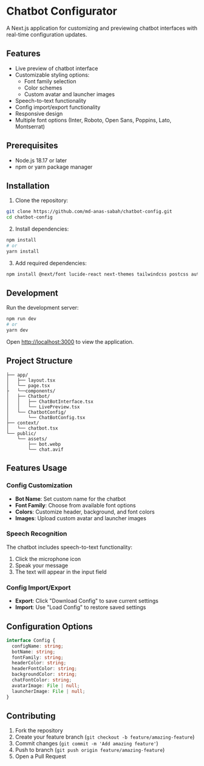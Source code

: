 # Chatbot Configurator

A Next.js application for customizing and previewing chatbot interfaces with real-time configuration updates.

## Features

- Live preview of chatbot interface
- Customizable styling options:
  - Font family selection
  - Color schemes
  - Custom avatar and launcher images
- Speech-to-text functionality
- Config import/export functionality
- Responsive design
- Multiple font options (Inter, Roboto, Open Sans, Poppins, Lato, Montserrat)

## Prerequisites

- Node.js 18.17 or later
- npm or yarn package manager

## Installation

1. Clone the repository:
```bash
git clone https://github.com/md-anas-sabah/chatbot-config.git
cd chatbot-config
```

2. Install dependencies:
```bash
npm install
# or
yarn install
```

3. Add required dependencies:
```bash
npm install @next/font lucide-react next-themes tailwindcss postcss autoprefixer
```

## Development

Run the development server:
```bash
npm run dev
# or
yarn dev
```

Open [http://localhost:3000](http://localhost:3000) to view the application.

## Project Structure

```
├── app/
│   ├── layout.tsx        
│   └── page.tsx          
├   └──components/
│   ├── Chatbot/
│   │   ├── ChatBotInterface.tsx
│   │   └── LivePreview.tsx
│   └── ChatbotConfig/
│       └── ChatBotConfig.tsx
├── context/
│   └── chatbot.tsx       
└── public/
    └── assets/
        ├── bot.webp
        └── chat.avif
```

## Features Usage

### Config Customization
- **Bot Name**: Set custom name for the chatbot
- **Font Family**: Choose from available font options
- **Colors**: Customize header, background, and font colors
- **Images**: Upload custom avatar and launcher images

### Speech Recognition
The chatbot includes speech-to-text functionality:
1. Click the microphone icon
2. Speak your message
3. The text will appear in the input field

### Config Import/Export
- **Export**: Click "Download Config" to save current settings
- **Import**: Use "Load Config" to restore saved settings

## Configuration Options

```typescript
interface Config {
  configName: string;
  botName: string;
  fontFamily: string;
  headerColor: string;
  headerFontColor: string;
  backgroundColor: string;
  chatFontColor: string;
  avatarImage: File | null;
  launcherImage: File | null;
}
```

## Contributing

1. Fork the repository
2. Create your feature branch (`git checkout -b feature/amazing-feature`)
3. Commit changes (`git commit -m 'Add amazing feature'`)
4. Push to branch (`git push origin feature/amazing-feature`)
5. Open a Pull Request
